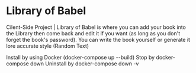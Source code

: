 # Library of Babel
Cilent-Side Project | Library of Babel is where you can add your book into the Library then come back and edit it if you want (as long as you don't forget the book's password). 
You can write the book yourself or generate it lore accurate style (Random Text)

Install by using Docker (docker-compose up --build)
Stop by docker-compose down
Uninstall by docker-compose down -v